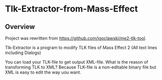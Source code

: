 # Tlk-Extractor-from-Mass-Effect

## Overview

Project was rewritten from https://github.com/jgoclawski/me2-tlk-tool.

Tlk-Extractor is a program to modify TLK files of Mass Effect 2 (All text lines including Dialogs)

You can load your TLK-file to get output XML-file. 
What is the reason of transforming TLK to XML? Because TLK-file is a non-editable binary file but XML is easy to edit the way uou want.
